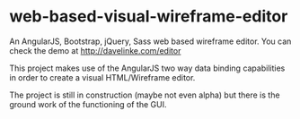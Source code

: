 # web-based-visual-wireframe-editor
An AngularJS, Bootstrap, jQuery, Sass web based wireframe editor. You can check the demo at http://davelinke.com/editor

This project makes use of the AngularJS two way data binding capabilities in order to create a visual HTML/Wireframe editor.

The project is still in construction (maybe not even alpha) but there is the ground work of the functioning of the GUI.
